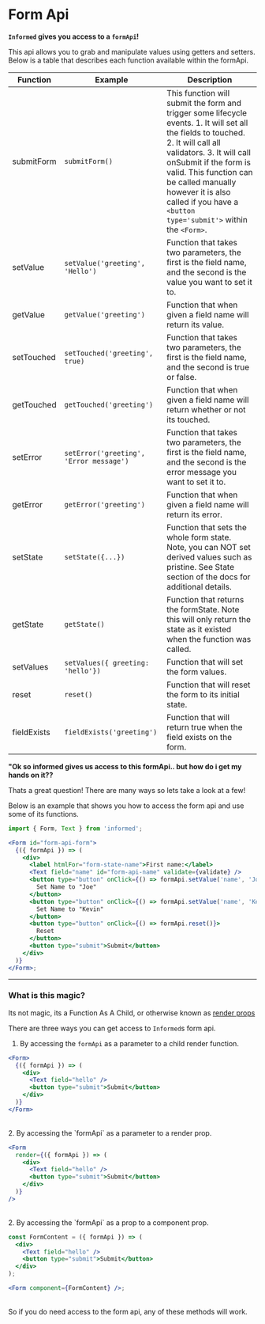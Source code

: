 # Form Api

**`Informed` gives you access to a `formApi`!**

This api allows you to grab and manipulate values using getters and setters. Below is a table that describes each function available within the formApi.

| Function    | Example                                 | Description                                                                                                                                                                                                                                                                                                               |
| ----------- | --------------------------------------- | ------------------------------------------------------------------------------------------------------------------------------------------------------------------------------------------------------------------------------------------------------------------------------------------------------------------------- |
| submitForm  | `submitForm()`                          | This function will submit the form and trigger some lifecycle events. 1. It will set all the fields to touched. 2. It will call all validators. 3. It will call onSubmit if the form is valid. This function can be called manually however it is also called if you have a `<button type='submit'>` within the `<Form>`. |
| setValue    | `setValue('greeting', 'Hello')`         | Function that takes two parameters, the first is the field name, and the second is the value you want to set it to.                                                                                                                                                                                                       |
| getValue    | `getValue('greeting')`                  | Function that when given a field name will return its value.                                                                                                                                                                                                                                                              |
| setTouched  | `setTouched('greeting', true)`          | Function that takes two parameters, the first is the field name, and the second is true or false.                                                                                                                                                                                                                         |
| getTouched  | `getTouched('greeting')`                | Function that when given a field name will return whether or not its touched.                                                                                                                                                                                                                                             |
| setError    | `setError('greeting', 'Error message')` | Function that takes two parameters, the first is the field name, and the second is the error message you want to set it to.                                                                                                                                                                                               |
| getError    | `getError('greeting')`                  | Function that when given a field name will return its error.                                                                                                                                                                                                                                                              |
| setState    | `setState({...})`                       | Function that sets the whole form state. Note, you can NOT set derived values such as pristine. See State section of the docs for additional details.                                                                                                                                                                     |
| getState    | `getState()`                            | Function that returns the formState. Note this will only return the state as it existed when the function was called.                                                                                                                                                                                                     |
| setValues   | `setValues({ greeting: 'hello'})`       | Function that will set the form values.                                                                                                                                                                                                                                                                                   |
| reset       | `reset()`                               | Function that will reset the form to its initial state.                                                                                                                                                                                                                                                                   |
| fieldExists | `fieldExists('greeting')`               | Function that will return true when the field exists on the form.                                                                                                                                                                                                                                                         |

**"Ok so informed gives us access to this formApi.. but how do i get my hands
on it??**

Thats a great question! There are many ways so lets take a look at a few!

Below is an example that shows you how to access the form api and use some of
its functions.

<!-- STORY -->

```jsx
import { Form, Text } from 'informed';

<Form id="form-api-form">
  {({ formApi }) => (
    <div>
      <label htmlFor="form-state-name">First name:</label>
      <Text field="name" id="form-api-name" validate={validate} />
      <button type="button" onClick={() => formApi.setValue('name', 'Joe')}>
        Set Name to "Joe"
      </button>
      <button type="button" onClick={() => formApi.setValue('name', 'Kevin')}>
        Set Name to "Kevin"
      </button>
      <button type="button" onClick={() => formApi.reset()}>
        Reset
      </button>
      <button type="submit">Submit</button>
    </div>
  )}
</Form>;
```

---

### What is this magic?

Its not magic, its a Function As A Child, or otherwise known as [render props](https://reactjs.org/docs/render-props.html)

There are three ways you can get access to `Informed`s form api.

1. By accessing the `formApi` as a parameter to a child render function.

```jsx
<Form>
  {({ formApi }) => (
    <div>
      <Text field="hello" />
      <button type="submit">Submit</button>
    </div>
  )}
</Form>
```

<br/>
2. By accessing the `formApi` as a parameter to a render prop.

```jsx
<Form
  render={({ formApi }) => (
    <div>
      <Text field="hello" />
      <button type="submit">Submit</button>
    </div>
  )}
/>
```

<br/>
2. By accessing the `formApi` as a prop to a component prop.

```jsx
const FormContent = ({ formApi }) => (
  <div>
    <Text field="hello" />
    <button type="submit">Submit</button>
  </div>
);

<Form component={FormContent} />;
```

<br/>
So if you do need access to the form api, any of these methods will work.
